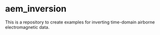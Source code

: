 # aem_inversion
This is a repository to create examples for inverting time-domain airborne electromagnetic data. 
